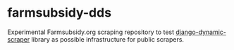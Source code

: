 # farmsubsidy-dds
Experimental Farmsubsidy.org scraping repository to test  [django-dynamic-scraper](https://github.com/holgerd77/django-dynamic-scraper) library as possible infrastructure for public scrapers.
